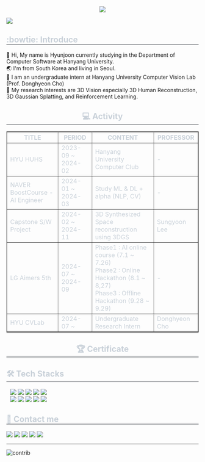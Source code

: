 <div align="center">
    <img src="https://capsule-render.vercel.app/api?type=Venom&color=FF0084&height=150&section=header&text=Welcome%20to%20my%20Hub!😊&fontColor=0063DC&fontSize=70" />
</div>

<a href="https://hits.seeyoufarm.com"><img src="https://hits.seeyoufarm.com/api/count/incr/badge.svg?url=https%3A%2F%2Fgithub.com%2FHyunjoon83&count_bg=%23647CE7&title_bg=%23555555&icon=github.svg&icon_color=%23E7E7E7&title=Visitors&edge_flat=false"/></a>

<div style="text-align: left;">
    <h2 style="border-bottom: 1px solid #21262d; color: #c9d1d9;">:bowtie: Introduce</h2>
    <div style="font-weight: 700; font-size: 15px; text-align: left; color: #c9d1d9;"></div>
        👋 Hi, My name is Hyunjoon currently studying in the Department of Computer Software at Hanyang University.</br>
        🌏 I'm from South Korea and living in Seoul.</br> 
        🔭 I am an undergraduate intern at Hanyang University Computer Vision Lab (Prof. Donghyeon Cho)</br>
        🔎 My research interests are 3D Vision especially 3D Human Reconstruction, 3D Gaussian Splatting, and Reinforcement Learning.</br>
</div>

<div style="text-align: center;">
    <h2 style="border-bottom: 1px solid #21262d; color: #c9d1d9;">💻 Activity</h2>
    <table border="1" style="width: 100%; color: #c9d1d9;">
        <tr>
            <th>TITLE</th>
            <th>PERIOD</th>
            <th>CONTENT</th>
            <th>PROFESSOR</th>
        </tr>
        <tr>
            <td>HYU HUHS</td>
            <td>2023-09 ~ 2024-02</td>
            <td>Hanyang University Computer Club</td>
            <td>-</td>
        </tr>
        <tr>
            <td>NAVER BoostCourse - AI Engineer </td>
            <td>2024-01 ~ 2024-03</td>
            <td>Study ML & DL + alpha (NLP, CV)</td>
            <td>-</td>
        </tr>
        <tr>
            <td>Capstone S/W Project</td>
            <td>2024-02 ~ 2024-11</td>
            <td>3D Synthesized Space reconstruction using 3DGS</td>
            <td>Sungyoon Lee</td>
        </tr>
        <tr>
            <td>LG Aimers 5th</td>
            <td>2024-07 ~ 2024-09</td>
            <td>Phase1 : AI online course (7.1 ~ 7.26)<br>
                Phase2 : Online Hackathon (8.1 ~ 8,27)<br>
                Phase3 : Offline Hackathon (9.28 ~ 9.29)</td>
            <td>-</td>
        </tr>
        <tr>
            <td>HYU CVLab</td>
            <td>2024-07 ~ </td>
            <td>Undergraduate Research Intern</td>
            <td>Donghyeon Cho</td>
        </tr>
    </table>

</div>

<div style="text-align: center;">
    <h2 style="border-bottom: 1px solid #21262d; color: #c9d1d9;">
        🏆<a href="https://hjcertification.notion.site/Certificate-89bdbf89012b474fa2862cf863d9d7ac" style="color: #c9d1d9; text-decoration: none;"> Certificate</a>
    </h2>
</div>

<div style="text-align: left;">
    <h2 style="border-bottom: 1px solid #21262d; color: #c9d1d9;">🛠️ Tech Stacks</h2>
    <div style="margin: 10px; text-align: left;">
        <img src="https://img.shields.io/badge/C-A8B9CC?style=flat&logo=C&logoColor=white">
        <img src="https://img.shields.io/badge/C++-00599C?style=flat&logo=C%2B%2B&logoColor=white">
        <img src="https://img.shields.io/badge/Python-3776AB?style=flat&logo=Python&logoColor=white">
        <img src="https://img.shields.io/badge/Java-ED8B00?style=flat&logo=openjdk&logoColor=white">
        <img src="https://img.shields.io/badge/Linux-FCC624?style=flat&logo=Linux&logoColor=black">
        <br/>
        <img src="https://img.shields.io/badge/OpenCV-5C3EE8?style=flat&logo=OpenCV&logoColor=white">
        <img src="https://img.shields.io/badge/TensorFlow-FF6F00?style=flat&logo=TensorFlow&logoColor=white">
        <img src="https://img.shields.io/badge/Pytorch-EE4C2C?style=flat&logo=Pytorch&logoColor=white">
        <img src="https://img.shields.io/badge/LaTeX-008080?style=flat&logo=LaTeX&logoColor=white">
        <img src="https://img.shields.io/badge/Markdown-4682B4?style=flat&logo=Markdown&logoColor=white">
    </div>
</div>


<div style="text-align: left;">
    <h2 style="border-bottom: 1px solid #21262d; color: #c9d1d9;">📩 Contact me</h2>
    <div style="text-align: left;">
        <a href="https://www.instagram.com/hjpark_83"> 
            <img src="https://img.shields.io/badge/Instagram-E4405F?style=flat&logo=Instagram&logoColor=white&link=https://www.instagram.com/hjpark_83"></a>
        <a href="mailto:hyunjoonpark0803@gmail.com"> 
            <img src="https://img.shields.io/badge/Gmail-EA4335?style=flat&logo=Gmail&logoColor=white&link=mailto:hyunjoonpark0803@gmail.com"></a>
        <a href="https://www.linkedin.com/in/hyunjoon83/"> 
            <img src="https://img.shields.io/badge/LinkedIn-0A66C2?style=flat&logo=LinkedIn&logoColor=white&link=https://www.linkedin.com/in/hyunjoon83/"></a>
        <a href="https://phj6724.tistory.com/">
            <img src="https://img.shields.io/badge/Tistory-FF7700?style=flat&logo=Tistory&logoColor=white&link=https://YOUR_TISTORY_BLOG_LINK_HERE"></a>
        <a href="https://velog.io/@hyunjoon0803"> 
            <img src="https://img.shields.io/badge/Velog-20C997?style=flat&logo=Velog&logoColor=white&link=https://velog.io/@hyunjoon0803"></a>
    </div>
</div>

---

![contrib](https://github-readme-stats.vercel.app/api?username=hjpark83&theme=monokai&show_icons=true)

